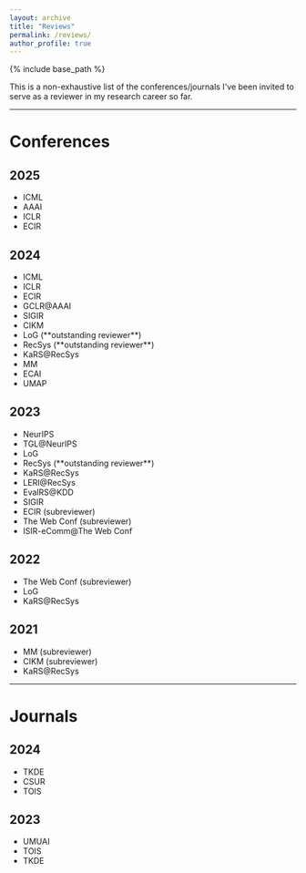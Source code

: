 ```yaml
---
layout: archive
title: "Reviews"
permalink: /reviews/
author_profile: true
---
```

{% include base_path %}

This is a non-exhaustive list of the conferences/journals I've been invited to serve as a reviewer in my research career so far.

---
# Conferences

## 2025
* ICML
* AAAI
* ICLR
* ECIR

## 2024
* ICML
* ICLR
* ECIR
* GCLR@AAAI
* SIGIR
* CIKM
* LoG (\*\*outstanding reviewer\*\*)
* RecSys (\*\*outstanding reviewer\*\*)
* KaRS@RecSys
* MM
* ECAI
* UMAP

## 2023
* NeurIPS
* TGL@NeurIPS
* LoG
* RecSys (\*\*outstanding reviewer\*\*)
* KaRS@RecSys
* LERI@RecSys
* EvalRS@KDD
* SIGIR
* ECIR (subreviewer)
* The Web Conf (subreviewer)
* ISIR-eComm@The Web Conf

## 2022
* The Web Conf (subreviewer)
* LoG
* KaRS@RecSys

## 2021
* MM (subreviewer)
* CIKM (subreviewer)
* KaRS@RecSys

---
# Journals

## 2024
* TKDE
* CSUR
* TOIS

## 2023
* UMUAI
* TOIS
* TKDE
